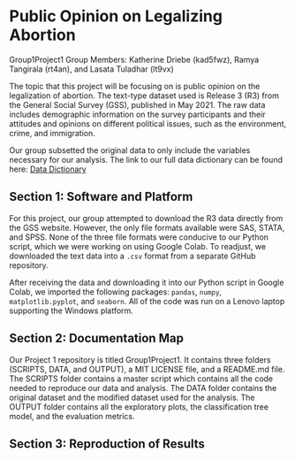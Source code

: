 # Public Opinion on Legalizing Abortion
Group1Project1
Group Members: Katherine Driebe (kad5fwz), Ramya Tangirala (rt4an), and Lasata Tuladhar (lt9vx)

The topic that this project will be focusing on is public opinion on the legalization of abortion. The text-type dataset used is Release 3 (R3) from the General Social Survey (GSS), published in May 2021. The raw data includes demographic information on the survey participants and their attitudes and opinions on different political issues, such as the environment, crime, and immigration. 

Our group subsetted the original data to only include the variables necessary for our analysis. The link to our full data dictionary can be found here: [Data Dictionary](/DATA/Data_Dictionary.md)

## Section 1: Software and Platform
For this project, our group attempted to download the R3 data directly from the GSS website. However, the only file formats available were SAS, STATA, and SPSS. None of the three file formats were conducive to our Python script, which we were working on using Google Colab. To readjust, we downloaded the text data into a `.csv` format from a separate GitHub repository.

After receiving the data and downloading it into our Python script in Google Colab, we imported the following packages: `pandas`, `numpy`, `matplotlib.pyplot`, and `seaborn`. All of the code was run on a Lenovo laptop supporting the Windows platform. 

## Section 2: Documentation Map
Our Project 1 repository is titled Group1Project1. It contains three folders (SCRIPTS, DATA, and OUTPUT), a MIT LICENSE file, and a README.md file. The SCRIPTS folder contains a master script which contains all the code needed to reproduce our data and analysis. The DATA folder contains the original dataset and the modified dataset used for the analysis. The OUTPUT folder contains all the exploratory plots, the classification tree model, and the evaluation metrics.

## Section 3: Reproduction of Results



